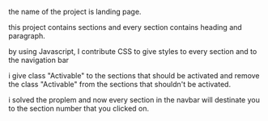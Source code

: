 the name of the project is landing page.

this project contains sections and every section contains heading and paragraph.

by using Javascript, I contribute CSS to give styles to every section and to the navigation bar

i give class "Activable" to the sections that should be activated  and remove the class "Activable" from the sections that shouldn't be activated.

i solved the proplem and now every section in the navbar will destinate you to the section number that you clicked on.

